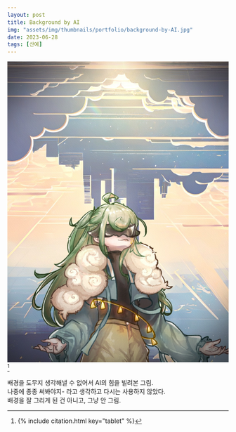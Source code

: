 ```yaml
---
layout: post
title: Background by AI
img: "assets/img/thumbnails/portfolio/background-by-AI.jpg"
date: 2023-06-28
tags: [산예]
---
```


![](/assets/img/portfolio/background-by-AI.jpg)[^1]

배경을 도무지 생각해낼 수 없어서 AI의 힘을 빌려본 그림. <br/>
나중에 종종 써봐야지- 라고 생각하고 다시는 사용하지 않았다. <br/>
배경을 잘 그리게 된 건 아니고, 그냥 안 그림.

[^1]: {% include citation.html key="tablet" %}
